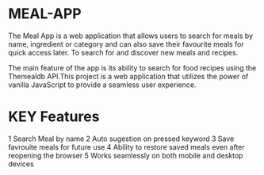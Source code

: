 # MEAL-APP
The Meal App is a web application that allows users to search for meals by name, ingredient or category and can also save their favourite meals for quick access later. To search for and discover new meals and recipes.  

The main feature of the app is its ability to search for food recipes using the Themealdb API.This project is a web application that utilizes the power of vanilla JavaScript to provide a seamless user experience.

# KEY Features 
1 Search Meal by name
2 Auto sugestion on pressed keyword
3 Save favrouite meals for future use
4 Ability to restore saved meals even after reopening the browser
5 Works seamlessly on both mobile and desktop devices
